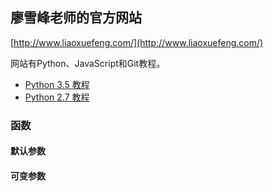 ## 廖雪峰老师的官方网站
[http://www.liaoxuefeng.com/](http://www.liaoxuefeng.com/)

网站有Python、JavaScript和Git教程。

- [Python 3.5 教程](http://www.liaoxuefeng.com/wiki/0014316089557264a6b348958f449949df42a6d3a2e542c000)
- [Python 2.7 教程](http://www.liaoxuefeng.com/wiki/001374738125095c955c1e6d8bb493182103fac9270762a000)


### 函数

#### 默认参数


#### 可变参数

